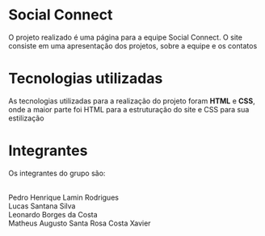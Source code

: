 # Social Connect
O projeto realizado é uma página para a equipe Social Connect. O site consiste em uma apresentação dos projetos, sobre a equipe e os contatos

# Tecnologias utilizadas

As tecnologias utilizadas para a realização do projeto foram <b>HTML</b> e <b>CSS</b>, onde a maior parte foi HTML para a estruturação do site e CSS para sua estilização

# Integrantes

Os integrantes do grupo são: <br><br>

Pedro Henrique Lamin Rodrigues<br>
Lucas Santana Silva<br>
Leonardo Borges da Costa<br>
Matheus Augusto Santa Rosa Costa Xavier

